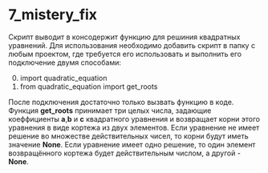 # 7_mistery_fix
Скрипт выводит в консодержит функцию для решиния квадратных уравнений. Для использования необходимо добавить скрипт в папку с любым проектом, где требуется его использовать и выполнить его подключение двумя способами:

0. import quadratic_equation
0. from quadratic_equation import get_roots

После подключения достаточно только вызвать функцию в коде. Функция **get_roots** принимает три целых числа, задающие коеффициенты **a**,**b** и **с** квадратного уравнения и возвращает корни этого уравнения в виде кортежа из двух элементов. Если уравнение не имеет решение во множестве действительных чисел, то корни будут иметь значение **None**. Если уравнение имеет одно решение, то один элемент возвращённого кортежа будет действительным числом, а другой - **None**.
